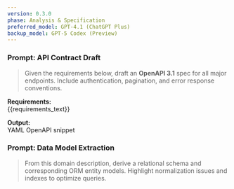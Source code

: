 ```yaml
---
version: 0.3.0
phase: Analysis & Specification
preferred_model: GPT-4.1 (ChatGPT Plus)
backup_model: GPT-5 Codex (Preview)
---
```


<!-- Assistant priming: Default to the repository CONTRIBUTING.md rules: use feature/topic branch suggestions, conventional commits, include tests and CI considerations, and prefer quiet/file-backed logging (LOG_MCP + LOG_DIR). When producing specs, add a short developer checklist referencing these policies. -->

### Prompt: API Contract Draft

> Given the requirements below, draft an **OpenAPI 3.1** spec for all major endpoints.
> Include authentication, pagination, and error response conventions.

**Requirements:**  
{{requirements_text}}

**Output:**  
YAML OpenAPI snippet

### Prompt: Data Model Extraction

> From this domain description, derive a relational schema and corresponding ORM entity models.
> Highlight normalization issues and indexes to optimize queries.
